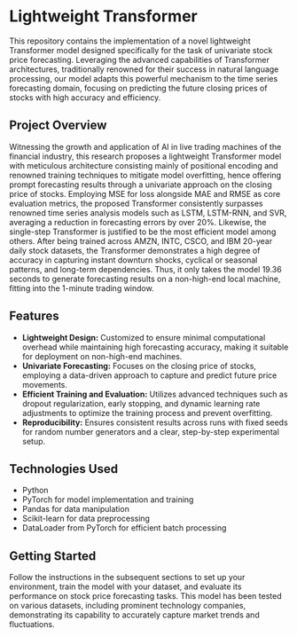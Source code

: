 # Lightweight Transformer 
This repository contains the implementation of a novel lightweight Transformer model designed specifically for the task of univariate stock price forecasting. Leveraging the advanced capabilities of Transformer architectures, traditionally renowned for their success in natural language processing, our model adapts this powerful mechanism to the time series forecasting domain, focusing on predicting the future closing prices of stocks with high accuracy and efficiency.

## Project Overview

Witnessing the growth and application of AI in live trading machines of the financial industry, this research proposes a lightweight Transformer model with meticulous architecture consisting mainly of positional encoding and renowned training techniques to mitigate model overfitting, hence offering prompt forecasting results through a univariate approach on the closing price of stocks. Employing MSE for loss alongside MAE and RMSE as core evaluation metrics, the proposed Transformer consistently surpasses renowned time series analysis models such as LSTM, LSTM-RNN, and SVR, averaging a reduction in forecasting errors by over 20\%. Likewise, the single-step Transformer is justified to be the most efficient model among others. After being trained across AMZN, INTC, CSCO, and IBM 20-year daily stock datasets, the Transformer demonstrates a high degree of accuracy in capturing instant downturn shocks, cyclical or seasonal patterns, and long-term dependencies. Thus, it only takes the model 19.36 seconds to generate forecasting results on a non-high-end local machine, fitting into the 1-minute trading window.

## Features

- **Lightweight Design:** Customized to ensure minimal computational overhead while maintaining high forecasting accuracy, making it suitable for deployment on non-high-end machines.
- **Univariate Forecasting:** Focuses on the closing price of stocks, employing a data-driven approach to capture and predict future price movements.
- **Efficient Training and Evaluation:** Utilizes advanced techniques such as dropout regularization, early stopping, and dynamic learning rate adjustments to optimize the training process and prevent overfitting.
- **Reproducibility:** Ensures consistent results across runs with fixed seeds for random number generators and a clear, step-by-step experimental setup.

## Technologies Used

- Python
- PyTorch for model implementation and training
- Pandas for data manipulation
- Scikit-learn for data preprocessing
- DataLoader from PyTorch for efficient batch processing

## Getting Started

Follow the instructions in the subsequent sections to set up your environment, train the model with your dataset, and evaluate its performance on stock price forecasting tasks. This model has been tested on various datasets, including prominent technology companies, demonstrating its capability to accurately capture market trends and fluctuations.

